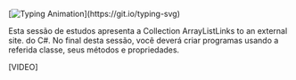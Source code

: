 [![Typing Animation](https://readme-typing-svg.herokuapp.com?color=DBB6EEFF&size=28&duration=7200&center=true&vCenter=true&width=1000&lines=Tema+2+:+Principais+Coleções;Arrays;!)](https://git.io/typing-svg)

Esta sessão de estudos apresenta a Collection ArrayListLinks to an external site. do C#. No final desta sessão, você deverá criar programas usando a referida classe, seus métodos e propriedades.

[VIDEO]
